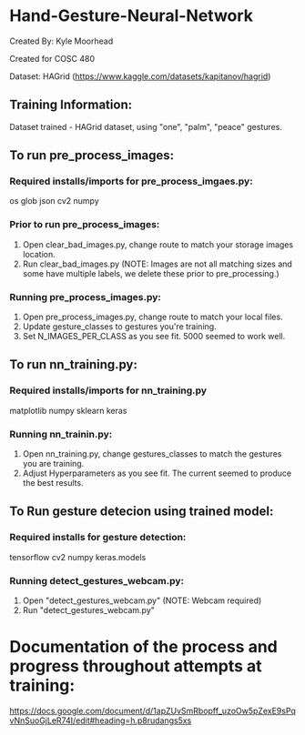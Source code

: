 ﻿# Hand-Gesture-Neural-Network
Created By: Kyle Moorhead

Created for COSC 480

Dataset: HAGrid (https://www.kaggle.com/datasets/kapitanov/hagrid)

## Training Information:
Dataset trained - HAGrid dataset, using "one", "palm", "peace" gestures.

## To run pre_process_images:
### Required installs/imports for pre_process_imgaes.py:
os
glob
json
cv2
numpy

### Prior to run pre_process_images:
1. Open clear_bad_images.py, change route to match your storage images location.
2. Run clear_bad_images.py (NOTE: Images are not all matching sizes and some have multiple labels, we delete these prior to pre_processing.)

### Running pre_process_images.py:
1. Open pre_process_images.py, change route to match your local files.
2. Update gesture_classes to gestures you're training.
3. Set N_IMAGES_PER_CLASS as you see fit. 5000 seemed to work well.

## To run nn_training.py:
### Required installs/imports for nn_training.py
matplotlib
numpy
sklearn
keras

### Running nn_trainin.py:
1. Open nn_training.py, change gestures_classes to match the gestures you are training.
2. Adjust Hyperparameters as you see fit. The current seemed to produce the best results. 

## To Run gesture detecion using trained model:
### Required installs for gesture detection:
tensorflow
cv2
numpy
keras.models

### Running detect_gestures_webcam.py:
1. Open "detect_gestures_webcam.py" (NOTE: Webcam required)
2. Run "detect_gestures_webcam.py"

# Documentation of the process and progress throughout attempts at training:
https://docs.google.com/document/d/1apZUvSmRbopff_uzoOw5pZexE9sPqvNnSuoGjLeR74I/edit#heading=h.p8rudangs5xs
